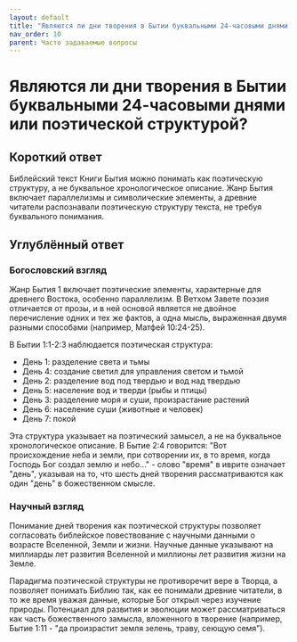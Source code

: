 ```yaml
---
layout: default
title: "Являются ли дни творения в Бытии буквальными 24-часовыми днями или поэтической структурой?"
nav_order: 10
parent: Часто задаваемые вопросы
---
```


# Являются ли дни творения в Бытии буквальными 24-часовыми днями или поэтической структурой?

## Короткий ответ

Библейский текст Книги Бытия можно понимать как поэтическую структуру, а не буквальное хронологическое описание. Жанр Бытия включает параллелизмы и символические элементы, а древние читатели распознавали поэтическую структуру текста, не требуя буквального понимания.

## Углублённый ответ

### Богословский взгляд

Жанр Бытия 1 включает поэтические элементы, характерные для древнего Востока, особенно параллелизм. В Ветхом Завете поэзия отличается от прозы, и в ней основой является не двойное перечисление одних и тех же фактов, а одна мысль, выраженная двумя разными способами (например, Матфей 10:24-25).

В Бытии 1:1-2:3 наблюдается поэтическая структура:
- День 1: разделение света и тьмы
- День 4: создание светил для управления светом и тьмой
- День 2: разделение вод под твердью и вод над твердью
- День 5: население вод и тверди (рыбы и птицы)
- День 3: разделение моря и суши, произрастание растений
- День 6: население суши (животные и человек)
- День 7: покой

Эта структура указывает на поэтический замысел, а не на буквальное хронологическое описание. В Бытие 2:4 говорится: "Вот происхождение неба и земли, при сотворении их, в то время, когда Господь Бог создал землю и небо..." - слово "время" в иврите означает "день", указывая на то, что шесть дней творения рассматриваются как один "день" в божественном смысле.

### Научный взгляд

Понимание дней творения как поэтической структуры позволяет согласовать библейское повествование с научными данными о возрасте Вселенной, Земли и жизни. Научные данные указывают на миллиарды лет развития Вселенной и миллионы лет развития жизни на Земле.

Парадигма поэтической структуры не противоречит вере в Творца, а позволяет понимать Библию так, как ее понимали древние читатели, в то же время уважая данные, которые Бог открыл через изучение природы. Потенциал для развития и эволюции может рассматриваться как часть божественного замысла, вложенного в творение (например, Бытие 1:11 - "да произрастит земля зелень, траву, сеющую семя").